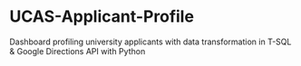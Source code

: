 # UCAS-Applicant-Profile
Dashboard profiling university applicants with data transformation in T-SQL &amp; Google Directions API with Python
